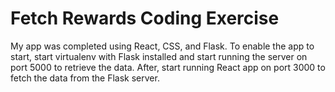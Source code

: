 # Fetch Rewards Coding Exercise

My app was completed using React, CSS, and Flask. To enable the app to start, start virtualenv with Flask installed and start running the server on port 5000 to retrieve the data. After, start running React app on port 3000 to fetch the data from the Flask server.

